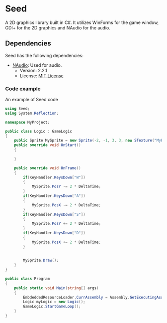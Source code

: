 # Seed

A 2D graphics library built in C#. It utilizes WinForms for the game window, GDI+ for the 2D graphics and NAudio for the audio.

## Dependencies

Seed has the following dependencies:

- [NAudio](https://www.nuget.org/packages/NAudio/2.2.1): Used for audio.
  - Version: 2.2.1
  - License: [MIT License](https://licenses.nuget.org/MIT)


### Code example
An example of Seed code
```C#
using Seed;
using System.Reflection;

namespace MyProject;

public class Logic : GameLogic
{
    public Sprite MySprite = new Sprite(-2, -1, 3, 3, new STexture("MyProject.Textures.MyTexture.png", STextureOrigin.EmbeddedImage));
    public override void OnStart()
    {
        
    }

    public override void OnFrame()
    {
        if(KeyHandler.KeysDown["W"])
        {
            MySprite.PosY -= 2 * DeltaTime;
        }
        if(KeyHandler.KeysDown["A"])
        {
            MySprite.PosX -= 2 * DeltaTime;
        }
        if(KeyHandler.KeysDown["S"])
        {
            MySprite.PosY += 2 * DeltaTime;
        }
        if(KeyHandler.KeysDown["D"])
        {
            MySprite.PosX += 2 * DeltaTime;
        }
        

        MySprite.Draw();
    }
}

public class Program
{
    public static void Main(string[] args)
    {
        EmbdeddedResourceLoader.CurrAssembly = Assembly.GetExecutingAssembly();
        Logic myLogic = new Logic();
        GameLogic.StartGameLoop();
    }
}
```
